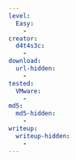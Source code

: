```yaml
---
level:
  Easy:
    -
creator:
  d4t4s3c:
    -
download:
  url-hidden:
    -
tested:
  VMware:
    -
md5:
  md5-hidden:
    -
writeup:
  writeup-hidden:
    -
---
```

